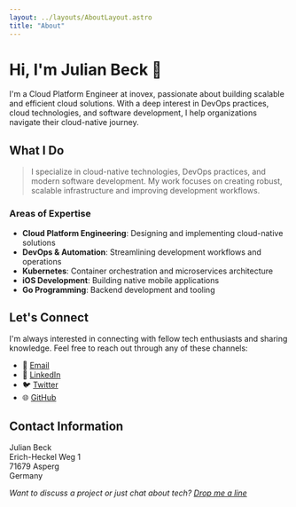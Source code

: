 ```yaml
---
layout: ../layouts/AboutLayout.astro
title: "About"
---
```


# Hi, I'm Julian Beck 👋

I'm a Cloud Platform Engineer at inovex, passionate about building scalable and efficient cloud solutions. With a deep interest in DevOps practices, cloud technologies, and software development, I help organizations navigate their cloud-native journey.

## What I Do

> I specialize in cloud-native technologies, DevOps practices, and modern software development. My work focuses on creating robust, scalable infrastructure and improving development workflows.

### Areas of Expertise

- **Cloud Platform Engineering**: Designing and implementing cloud-native solutions
- **DevOps & Automation**: Streamlining development workflows and operations
- **Kubernetes**: Container orchestration and microservices architecture
- **iOS Development**: Building native mobile applications
- **Go Programming**: Backend development and tooling

## Let's Connect

I'm always interested in connecting with fellow tech enthusiasts and sharing knowledge. Feel free to reach out through any of these channels:

- 📧 [Email](mailto:contact@julianbeck.com)
- 💼 [LinkedIn](https://linkedin.com/in/julian-beck)
- 🐦 [Twitter](https://twitter.com/ju_beck)
- 🌐 [GitHub](https://github.com/jufabeck2202)

## Contact Information

Julian Beck  
Erich-Heckel Weg 1  
71679 Asperg  
Germany

_Want to discuss a project or just chat about tech? [Drop me a line](mailto:contact@julianbeck.com)_
